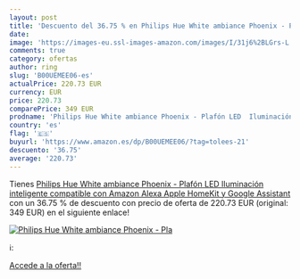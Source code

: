 ```yaml
---
layout: post
title: 'Descuento del 36.75 % en Philips Hue White ambiance Phoenix - Pla'
date: 
image: 'https://images-eu.ssl-images-amazon.com/images/I/31j6%2BLGrs-L._SL200_.jpg'
comments: true
category: ofertas
author: ring
slug: 'B00UEMEE06-es'
actualPrice: 220.73 EUR
currency: EUR
price: 220.73
comparePrice: 349 EUR
prodname: 'Philips Hue White ambiance Phoenix - Plafón LED  Iluminación inteligente  compatible con Amazon Alexa  Apple HomeKit y Google Assistant'
country: 'es'
flag: '🇪🇸'
buyurl: 'https://www.amazon.es/dp/B00UEMEE06/?tag=tolees-21'
descuento: '36.75'
average: '220.73'
---
```


Tienes [Philips Hue White ambiance Phoenix - Plafón LED  Iluminación inteligente  compatible con Amazon Alexa  Apple HomeKit y Google Assistant](https://www.amazon.es/dp/B00UEMEE06/?tag=tolees-21) con un 36.75 % de descuento con precio de oferta de 220.73 EUR (original: 349 EUR) en el siguiente enlace!

[![Philips Hue White ambiance Phoenix - Pla](https://images-eu.ssl-images-amazon.com/images/I/31j6%2BLGrs-L._SL200_.jpg)](https://www.amazon.es/dp/B00UEMEE06/?tag=tolees-21)

ℹ️:


[Accede a la oferta!!](https://www.amazon.es/dp/B00UEMEE06/?tag=tolees-21)
